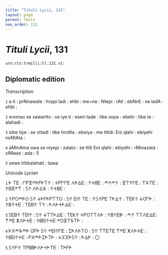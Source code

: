 ```yaml
---
title: "Tituli Lycii, 131"
layout: page
parent: Texts
nav_order: 131
---
```




# *Tituli Lycii*, 131




`urn:cts:trmilli:tl.131.v1:`

## Diplomatic edition

*Transcription*

`1` a ti : prNnawate : hrppi ladi : ehbi : me=ne : Ntepi : tAti : ebNnE : se ladA : ehbi :

`2` eromao se xawartto : se iye ti : eseri tade : tike xopa : ebehi : tibe te : alahadi :

`3` sibe tiye : se xttadi : tike hrottla : ebeiya : me ttlidi: Eni qlahi : ebiyehi noNtAta :

`4` aMmAma owa se niyepi : zalato : se ttiti Eni qlahi : ebiyehi : rMmazata : xθθase : ada : 5

`5` sewe trbbalahati : tawa

*Unicode Lycian*

`1` 𐊀 𐊗𐊆 : 𐊓𐊕𐊑𐊏𐊀𐊇𐊀𐊗𐊁 : 𐊛𐊕𐊓𐊓𐊆 𐊍𐊀𐊅𐊆 : 𐊁𐊛𐊂𐊆 : 𐊎𐊁𐊏𐊁 : 𐊑𐊗𐊁𐊓𐊆 : 𐊗𐊙𐊗𐊆 : 𐊁𐊂𐊑𐊏𐊚 : 𐊖𐊁 𐊍𐊀𐊅𐊙 : 𐊁𐊛𐊂𐊆 :

`2` 𐊁𐊕𐊒𐊎𐊀𐊒 𐊖𐊁 𐊜𐊀𐊇𐊀𐊕𐊗𐊗𐊒 : 𐊖𐊁 𐊆𐊊𐊁 𐊗𐊆 : 𐊁𐊖𐊁𐊕𐊆 𐊗𐊀𐊅𐊁 : 𐊗𐊆𐊋𐊁 𐊜𐊒𐊓𐊀 : 𐊁𐊂𐊁𐊛𐊆 : 𐊗𐊆𐊂𐊁 𐊗𐊁 : 𐊀𐊍𐊀𐊛𐊀𐊅𐊆 :

`3` 𐊖𐊆𐊂𐊁 𐊗𐊆𐊊𐊁 : 𐊖𐊁 𐊜𐊗𐊗𐊀𐊅𐊆 : 𐊗𐊆𐊋𐊁 𐊛𐊕𐊒𐊗𐊗𐊍𐊀 : 𐊁𐊂𐊁𐊆𐊊𐊀 : 𐊎𐊁 𐊗𐊗𐊍𐊆𐊅𐊆: 𐊚𐊏𐊆 𐊌𐊍𐊀𐊛𐊆 : 𐊁𐊂𐊆𐊊𐊁𐊛𐊆 𐊏𐊒𐊑𐊗𐊙𐊗𐊀 :

`4` 𐊀𐊐𐊎𐊙𐊎𐊀 𐊒𐊇𐊀 𐊖𐊁 𐊏𐊆𐊊𐊁𐊓𐊆 : 𐊈𐊀𐊍𐊀𐊗𐊒 : 𐊖𐊁 𐊗𐊗𐊆𐊗𐊆 𐊚𐊏𐊆 𐊌𐊍𐊀𐊛𐊆 : 𐊁𐊂𐊆𐊊𐊁𐊛𐊆 : 𐊕𐊐𐊎𐊀𐊈𐊀𐊗𐊀 : 𐊜𐊉𐊉𐊀𐊖𐊁 : 𐊀𐊅𐊀 : 〇

`5` 𐊖𐊁𐊇𐊁 𐊗𐊕𐊂𐊂𐊀𐊍𐊀𐊛𐊀𐊗𐊆 : 𐊗𐊀𐊇𐊀
